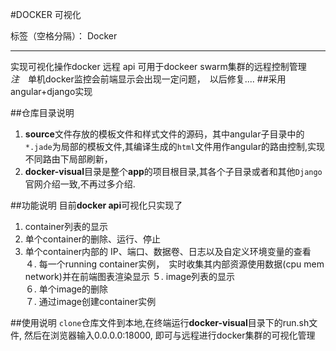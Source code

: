 #DOCKER 可视化

标签（空格分隔）： Docker


---
实现可视化操作docker 远程 api
可用于dockeer swarm集群的远程控制管理
<br>
*注*　单机docker监控会前端显示会出现一定问题，　以后修复....
##采用angular+django实现


##仓库目录说明
1. **source**文件存放的模板文件和样式文件的源码，其中angular子目录中的```*.jade```为局部的模板文件,其编译生成的```html```文件用作angular的路由控制,实现不同路由下局部刷新，
2. **docker-visual**目录是整个**app**的项目根目录,其各个子目录或者和其他```Django```官网介绍一致,不再过多介绍.

##功能说明
目前**docker api**可视化只实现了<br>
1. container列表的显示<br>
2. 单个container的删除、运行、停止<br>
3. 单个container内部的 IP、端口、数据卷、日志以及自定义环境变量的查看<br>
４. 每一个running container实例，　实时收集其内部资源使用数据(cpu mem network)并在前端图表渲染显示
５. image列表的显示<br>
６. 单个image的删除<br>
７. 通过image创建container实例<br>



##使用说明
```clone```仓库文件到本地,在终端运行**docker-visual**目录下的run.sh文件, 然后在浏览器输入0.0.0.0:18000, 即可与远程进行docker集群的可视化管理
